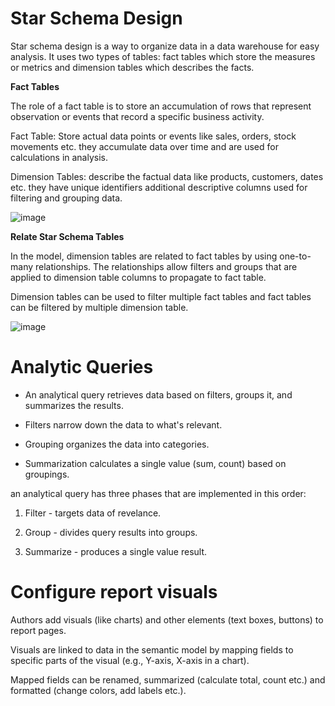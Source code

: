 # Star Schema Design

Star schema design is a way to organize data in a data warehouse for easy analysis. It uses two types of tables: fact tables which store the measures or metrics and dimension tables which describes the facts.

**Fact Tables**

The role of a fact table is to store an accumulation of rows that represent observation or events that record a specific business activity.

Fact Table: Store actual data points or events like sales, orders, stock movements etc. they accumulate data over time and are used for calculations in analysis.

Dimension Tables: describe the factual data like products, customers, dates etc. they have unique identifiers additional descriptive columns used for filtering and grouping data.

![image](https://github.com/MisterWest11/Power-Bi/assets/152319557/56c882df-e437-4034-8c54-8c40c1ddbf59)

**Relate Star Schema Tables**

In the model, dimension tables are related to fact tables by using one-to-many relationships. The relationships allow filters and groups that are applied to dimension table columns to propagate to fact table.

Dimension tables can be used to filter multiple fact tables and fact tables can be filtered by multiple dimension table.

![image](https://github.com/MisterWest11/Power-Bi/assets/152319557/2c1c8761-4c06-4b01-ad7d-6fdceb4268f4)

# Analytic Queries

* An analytical query retrieves data based on filters, groups it, and summarizes the results.

* Filters narrow down the data to what's relevant.

* Grouping organizes the data into categories.

* Summarization calculates a single value (sum, count) based on groupings.

an analytical query has three phases that are implemented in this order:

  1. Filter - targets data of revelance.

  2. Group - divides query results into groups.

  3. Summarize - produces a single value result.

# Configure report visuals

Authors add visuals (like charts) and other elements (text boxes, buttons) to report pages.

Visuals are linked to data in the semantic model by mapping fields to specific parts of the visual (e.g., Y-axis, X-axis in a chart).

Mapped fields can be renamed, summarized (calculate total, count etc.) and formatted (change colors, add labels etc.).
